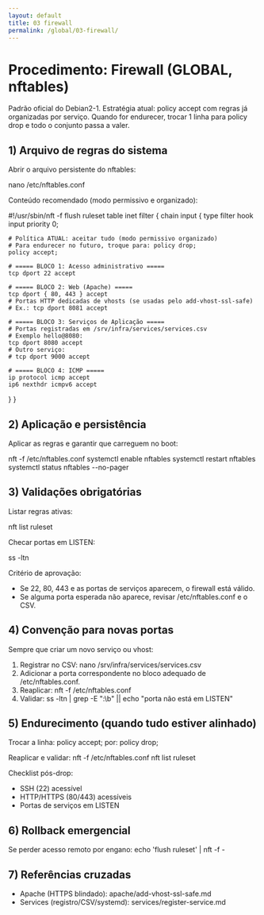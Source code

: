 ```yaml
---
layout: default
title: 03 firewall
permalink: /global/03-firewall/
---
```

# Procedimento: Firewall (GLOBAL, nftables)

Padrão oficial do Debian2-1.
Estratégia atual: policy accept com regras já organizadas por serviço.
Quando for endurecer, trocar 1 linha para policy drop e todo o conjunto passa a valer.

## 1) Arquivo de regras do sistema

Abrir o arquivo persistente do nftables:

nano /etc/nftables.conf

Conteúdo recomendado (modo permissivo e organizado):

#!/usr/sbin/nft -f
flush ruleset
table inet filter {
  chain input {
    type filter hook input priority 0;

    # Política ATUAL: aceitar tudo (modo permissivo organizado)
    # Para endurecer no futuro, troque para: policy drop;
    policy accept;

    # ===== BLOCO 1: Acesso administrativo =====
    tcp dport 22 accept

    # ===== BLOCO 2: Web (Apache) =====
    tcp dport { 80, 443 } accept
    # Portas HTTP dedicadas de vhosts (se usadas pelo add-vhost-ssl-safe)
    # Ex.: tcp dport 8081 accept

    # ===== BLOCO 3: Serviços de Aplicação =====
    # Portas registradas em /srv/infra/services/services.csv
    # Exemplo hello@8080:
    tcp dport 8080 accept
    # Outro serviço:
    # tcp dport 9000 accept

    # ===== BLOCO 4: ICMP =====
    ip protocol icmp accept
    ip6 nexthdr icmpv6 accept
  }
}

## 2) Aplicação e persistência

Aplicar as regras e garantir que carreguem no boot:

nft -f /etc/nftables.conf
systemctl enable nftables
systemctl restart nftables
systemctl status nftables --no-pager

## 3) Validações obrigatórias

Listar regras ativas:

nft list ruleset

Checar portas em LISTEN:

ss -ltn

Critério de aprovação:
- Se 22, 80, 443 e as portas de serviços aparecem, o firewall está válido.
- Se alguma porta esperada não aparece, revisar /etc/nftables.conf e o CSV.

## 4) Convenção para novas portas

Sempre que criar um novo serviço ou vhost:
1. Registrar no CSV:  nano /srv/infra/services/services.csv
2. Adicionar a porta correspondente no bloco adequado de /etc/nftables.conf.
3. Reaplicar:  nft -f /etc/nftables.conf
4. Validar:    ss -ltn | grep -E ":<porta>\b" || echo "porta <porta> não está em LISTEN"

## 5) Endurecimento (quando tudo estiver alinhado)

Trocar a linha:
policy accept;
por:
policy drop;

Reaplicar e validar:
nft -f /etc/nftables.conf
nft list ruleset

Checklist pós-drop:
- SSH (22) acessível
- HTTP/HTTPS (80/443) acessíveis
- Portas de serviços em LISTEN

## 6) Rollback emergencial

Se perder acesso remoto por engano:
echo 'flush ruleset' | nft -f -

## 7) Referências cruzadas

- Apache (HTTPS blindado): apache/add-vhost-ssl-safe.md
- Services (registro/CSV/systemd): services/register-service.md


